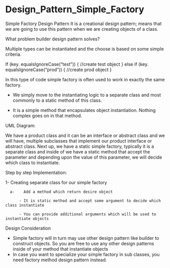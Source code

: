 # Design_Pattern_Simple_Factory

Simple Factory Design Pattern
It is a creational design pattern; means that we are going to use this pattern when we are creating objects of a class.

What problem builder design pattern solves?

Multiple types can be instantiated and the choose is based on some simple criteria.

If (key. equalsIgnoreCase(“test”)) {
	//create test object
} else if (key. equalsIgnoreCase(“prod”)) {
	//create prod object
}

In this type of code simple factory is often used to work in exactly the same factory.

-	We simply move to the instantiating logic to a separate class and most commonly to a static method of this class.

-	It is a simple method that encapsulates object instantiation. Nothing complex goes on in that method.


UML Diagram:

We have a product class and it can be an interface or abstract class and we will have, multiple subclasses that implement our product interface or abstract class. Next up, we have a static simple factory, typically it is a separate class and inside of we have a static method that accept the parameter and depending upon the value of this parameter, we will decide which class to instantiate.

Step by step Implementation:

  1-	Creating separate class for our simple factory
  
      a-	Add a method which return desire object
      
          -	It is static method and accept some argument to decide which class instantiate
          
          -	You can provide additional arguments which will be used to instantiate objects
          
Design Consideration

  -	Simple factory will in turn may use other design pattern like builder to construct objects. So you are free to use any other design patterns inside of your method that instantiate objects
  -	In case you want to specialize your simple factory in sub classes, you need factory method design pattern instead.
